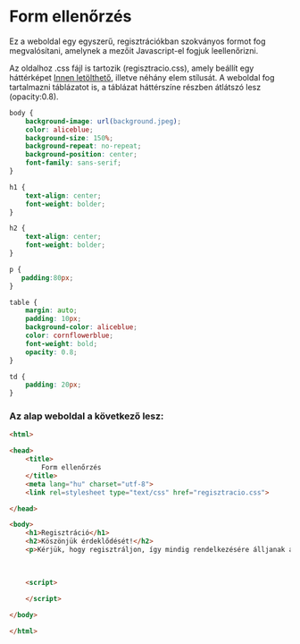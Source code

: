 # Form ellenőrzés

Ez a weboldal egy egyszerű, regisztrációkban szokványos formot fog megvalósítani, amelynek a mezőit Javascript-el fogjuk leellenőrizni.

Az oldalhoz .css fájl is tartozik (regisztracio.css), amely beállít egy háttérképet [Innen letölthető](background.jpeg), illetve néhány elem stílusát. A weboldal fog tartalmazni táblázatot is, a táblázat háttérszíne részben átlátszó lesz (opacity:0.8).

```css
body {
    background-image: url(background.jpeg);
    color: aliceblue;
    background-size: 150%;
    background-repeat: no-repeat;
    background-position: center;
    font-family: sans-serif;
}

h1 {
    text-align: center;
    font-weight: bolder;
}

h2 {
    text-align: center;
    font-weight: bolder;
}

p {
   padding:80px;
}

table {
    margin: auto;
    padding: 10px;
    background-color: aliceblue;
    color: cornflowerblue;
    font-weight: bold;
    opacity: 0.8;
}

td {
    padding: 20px;
}
```
### Az alap weboldal a következő lesz:

```html
<html>

<head>
    <title>
        Form ellenőrzés
    </title>
    <meta lang="hu" charset="utf-8">
    <link rel=stylesheet type="text/css" href="regisztracio.css">

</head>

<body>
    <h1>Regisztráció</h1>
    <h2>Köszönjük érdeklődését!</h2>
    <p>Kérjük, hogy regisztráljon, így mindig rendelkezésére álljanak a legfrissebb információk, illetve, hogy személyre szabott ajánlatokat állíthassunk össze az Ön részére!</p>
    
    

    <script>
        
    </script>

</body>

</html>
```
